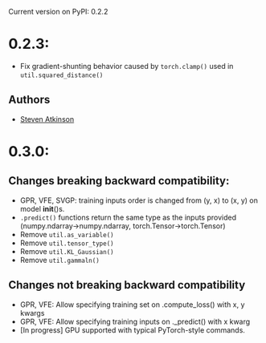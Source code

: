 Current version on PyPI: 0.2.2

# 0.2.3:
* Fix gradient-shunting behavior caused by `torch.clamp()` used in `util.squared_distance()`

## Authors
* [Steven Atkinson](https://github.com/sdatkinson)

# 0.3.0:

## Changes breaking backward compatibility:
* GPR, VFE, SVGP: training inputs order is changed from (y, x) to (x, y) on 
    model __init__()s.
* `.predict()` functions return the same type as the inputs provided 
    (numpy.ndarray->numpy.ndarray, torch.Tensor->torch.Tensor)
* Remove `util.as_variable()`
* Remove `util.tensor_type()`
* Remove `util.KL_Gaussian()`
* Remove `util.gammaln()`

## Changes not breaking backward compatibility
* GPR, VFE: Allow specifying training set on .compute_loss() with x, y kwargs
* GPR, VFE: Allow specifying training inputs on ._predict() with x kwarg
* [In progress] GPU supported with typical PyTorch-style commands.
